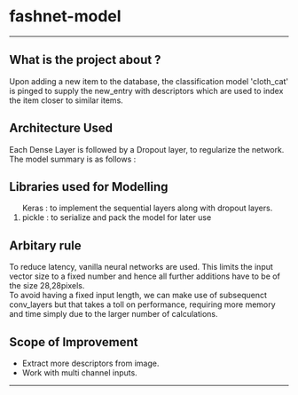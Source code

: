 # fashnet-model
<hr>

## What is the project about ?
Upon adding a new item to the database, the classification model 'cloth_cat' is pinged to supply the new_entry with descriptors which are used to index the item closer to similar items.


## Architecture Used
Each Dense Layer is followed by a Dropout layer, to regularize the network.
The model summary is as follows : 

## Libraries used for Modelling
<ol> Keras : to implement the sequential layers along with dropout layers.
<li> pickle : to serialize and pack the model for later use 
</ol>

## Arbitary rule
To reduce latency, vanilla neural networks are used. This limits the input vector size to a fixed number and hence all further additions have to be of the size 28,28pixels. <br>
To avoid having a fixed input length, we can make use of subsequenct conv_layers but that takes a toll on performance, requiring more memory and time simply due to the larger number of calculations.

## Scope of Improvement
<ul>
<li> Extract more descriptors from image.
<li> Work with multi channel inputs.
</ul>
<hr>
